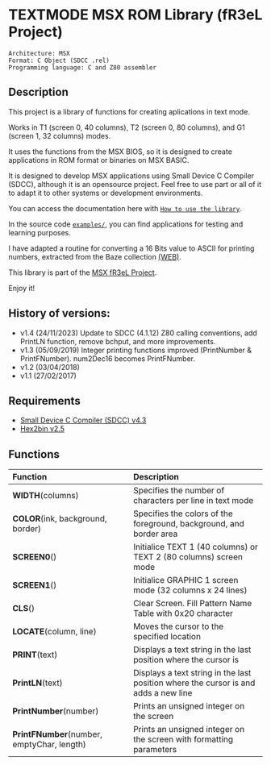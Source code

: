 # TEXTMODE MSX ROM Library (fR3eL Project)

```
Architecture: MSX
Format: C Object (SDCC .rel)
Programming language: C and Z80 assembler
```



## Description

This project is a library of functions for creating aplications in text mode.

Works in T1 (screen 0, 40 columns), T2 (screen 0, 80 columns), and G1 (screen 1, 32 columns) modes.

It uses the functions from the MSX BIOS, so it is designed to create applications in ROM format or binaries on MSX BASIC.

It is designed to develop MSX applications using Small Device C Compiler (SDCC), although it is an opensource project. Feel free to use part or all of it to adapt it to other systems or development environments.

You can access the documentation here with [`How to use the library`](docs/HOWTO.md).

In the source code [`examples/`](examples/), you can find applications for testing and learning purposes.

I have adapted a routine for converting a 16 Bits value to ASCII for printing numbers, extracted from the Baze collection [(WEB)](http://baze.sk/3sc/misc/z80bits.html#5.1). 

This library is part of the [MSX fR3eL Project](https://github.com/mvac7/SDCC_MSX_fR3eL).

Enjoy it!



## History of versions:

- v1.4 (24/11/2023) Update to SDCC (4.1.12) Z80 calling conventions, add PrintLN function, remove bchput, and more improvements.
- v1.3 (05/09/2019) Integer printing functions improved (PrintNumber & PrintFNumber). num2Dec16 becomes PrintFNumber.
- v1.2 (03/04/2018)
- v1.1 (27/02/2017)



## Requirements

- [Small Device C Compiler (SDCC) v4.3](http://sdcc.sourceforge.net/)
- [Hex2bin v2.5](http://hex2bin.sourceforge.net/)



## Functions

| Function | Description |
| :---     | :---        |
| **WIDTH**(columns) | Specifies the number of characters per line in text mode |
| **COLOR**(ink, background, border) | Specifies the colors of the foreground, background, and border area |
| **SCREEN0**() | Initialice TEXT 1 (40 columns) or TEXT 2 (80 columns) screen mode |
| **SCREEN1**() | Initialice GRAPHIC 1 screen mode (32 columns x 24 lines) |
| **CLS**() | Clear Screen. Fill Pattern Name Table with 0x20 character |
| **LOCATE**(column, line) | Moves the cursor to the specified location |
| **PRINT**(text) | Displays a text string in the last position where the cursor is |
| **PrintLN**(text) | Displays a text string in the last position where the cursor is and adds a new line |
| **PrintNumber**(number) | Prints an unsigned integer on the screen |
| **PrintFNumber**(number, emptyChar, length) | Prints an unsigned integer on the screen with formatting parameters |
